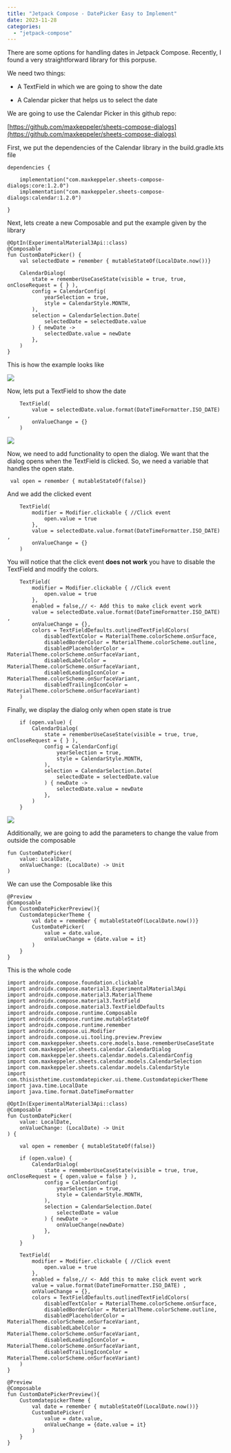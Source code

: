 ```yaml
---
title: "Jetpack Compose - DatePicker Easy to Implement"
date: 2023-11-28
categories: 
  - "jetpack-compose"
---
```


There are some options for handling dates in Jetpack Compose. Recently, I found a very straightforward library for this porpuse.

We need two things:

- A TextField in which we are going to show the date

- A Calendar picker that helps us to select the date

We are going to use the Calendar Picker in this github repo:

[https://github.com/maxkeppeler/sheets-compose-dialogs](https://github.com/maxkeppeler/sheets-compose-dialogs)

First, we put the dependencies of the Calendar library in the build.gradle.kts file

```
dependencies {

    implementation("com.maxkeppeler.sheets-compose-dialogs:core:1.2.0")
    implementation("com.maxkeppeler.sheets-compose-dialogs:calendar:1.2.0")
    
}
```

Next, lets create a new Composable and put the example given by the library

```
@OptIn(ExperimentalMaterial3Api::class)
@Composable
fun CustomDatePicker() {
    val selectedDate = remember { mutableStateOf(LocalDate.now())}

    CalendarDialog(
        state = rememberUseCaseState(visible = true, true, onCloseRequest = { } ),
        config = CalendarConfig(
            yearSelection = true,
            style = CalendarStyle.MONTH,
        ),
        selection = CalendarSelection.Date(
            selectedDate = selectedDate.value
        ) { newDate ->
            selectedDate.value = newDate
        },
    )
}
```

This is how the example looks like

![](images/Peek-2023-11-27-20-57.gif)

Now, lets put a TextField to show the date

```
    TextField(
        value = selectedDate.value.format(DateTimeFormatter.ISO_DATE) ,
        onValueChange = {}
    )
```

![](images/Peek-2023-11-27-20-57-2.gif)

Now, we need to add functionality to open the dialog. We want that the dialog opens when the TextField is clicked. So, we need a variable that handles the open state.

```
 val open = remember { mutableStateOf(false)}
```

And we add the clicked event

```
    TextField(
        modifier = Modifier.clickable { //Click event
            open.value = true
        },
        value = selectedDate.value.format(DateTimeFormatter.ISO_DATE) ,
        onValueChange = {}
    )
```

You will notice that the click event **does not work** you have to disable the TextField and modify the colors.

```
    TextField(
        modifier = Modifier.clickable { //Click event
            open.value = true
        },
        enabled = false,// <- Add this to make click event work
        value = selectedDate.value.format(DateTimeFormatter.ISO_DATE) ,
        onValueChange = {},
        colors = TextFieldDefaults.outlinedTextFieldColors(
            disabledTextColor = MaterialTheme.colorScheme.onSurface,
            disabledBorderColor = MaterialTheme.colorScheme.outline,
            disabledPlaceholderColor = MaterialTheme.colorScheme.onSurfaceVariant,
            disabledLabelColor = MaterialTheme.colorScheme.onSurfaceVariant,
            disabledLeadingIconColor = MaterialTheme.colorScheme.onSurfaceVariant,
            disabledTrailingIconColor = MaterialTheme.colorScheme.onSurfaceVariant)
    )
```

Finally, we display the dialog only when open state is true

```
    if (open.value) {
        CalendarDialog(
            state = rememberUseCaseState(visible = true, true, onCloseRequest = { } ),
            config = CalendarConfig(
                yearSelection = true,
                style = CalendarStyle.MONTH,
            ),
            selection = CalendarSelection.Date(
                selectedDate = selectedDate.value
            ) { newDate ->
                selectedDate.value = newDate
            },
        )
    }
```

![](images/Peek-2023-11-27-21-43.gif)

Additionally, we are going to add the parameters to change the value from outside the composable

```
fun CustomDatePicker(
    value: LocalDate,
    onValueChange: (LocalDate) -> Unit
) 
```

We can use the Composable like this

```
@Preview
@Composable
fun CustomDatePickerPreview(){
    CustomdatepickerTheme {
        val date = remember { mutableStateOf(LocalDate.now())}
        CustomDatePicker(
            value = date.value,
            onValueChange = {date.value = it}
        )
    }
}
```

This is the whole code

```
import androidx.compose.foundation.clickable
import androidx.compose.material3.ExperimentalMaterial3Api
import androidx.compose.material3.MaterialTheme
import androidx.compose.material3.TextField
import androidx.compose.material3.TextFieldDefaults
import androidx.compose.runtime.Composable
import androidx.compose.runtime.mutableStateOf
import androidx.compose.runtime.remember
import androidx.compose.ui.Modifier
import androidx.compose.ui.tooling.preview.Preview
import com.maxkeppeker.sheets.core.models.base.rememberUseCaseState
import com.maxkeppeler.sheets.calendar.CalendarDialog
import com.maxkeppeler.sheets.calendar.models.CalendarConfig
import com.maxkeppeler.sheets.calendar.models.CalendarSelection
import com.maxkeppeler.sheets.calendar.models.CalendarStyle
import com.thisisthetime.customdatepicker.ui.theme.CustomdatepickerTheme
import java.time.LocalDate
import java.time.format.DateTimeFormatter

@OptIn(ExperimentalMaterial3Api::class)
@Composable
fun CustomDatePicker(
    value: LocalDate,
    onValueChange: (LocalDate) -> Unit
) {

    val open = remember { mutableStateOf(false)}

    if (open.value) {
        CalendarDialog(
            state = rememberUseCaseState(visible = true, true, onCloseRequest = { open.value = false } ),
            config = CalendarConfig(
                yearSelection = true,
                style = CalendarStyle.MONTH,
            ),
            selection = CalendarSelection.Date(
                selectedDate = value
            ) { newDate ->
                onValueChange(newDate)
            },
        )
    }

    TextField(
        modifier = Modifier.clickable { //Click event
            open.value = true
        },
        enabled = false,// <- Add this to make click event work
        value = value.format(DateTimeFormatter.ISO_DATE) ,
        onValueChange = {},
        colors = TextFieldDefaults.outlinedTextFieldColors(
            disabledTextColor = MaterialTheme.colorScheme.onSurface,
            disabledBorderColor = MaterialTheme.colorScheme.outline,
            disabledPlaceholderColor = MaterialTheme.colorScheme.onSurfaceVariant,
            disabledLabelColor = MaterialTheme.colorScheme.onSurfaceVariant,
            disabledLeadingIconColor = MaterialTheme.colorScheme.onSurfaceVariant,
            disabledTrailingIconColor = MaterialTheme.colorScheme.onSurfaceVariant)
    )
}

@Preview
@Composable
fun CustomDatePickerPreview(){
    CustomdatepickerTheme {
        val date = remember { mutableStateOf(LocalDate.now())}
        CustomDatePicker(
            value = date.value,
            onValueChange = {date.value = it}
        )
    }
}
```
